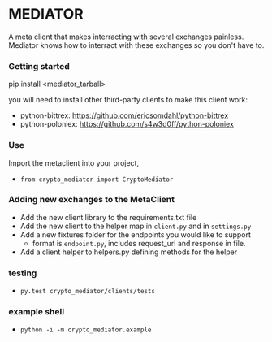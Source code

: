 # MEDIATOR
A meta client that makes interracting with several exchanges painless. Mediator knows how to interract with these exchanges so you don't have to.


### Getting started

pip install <mediator_tarball>

you will need to install other third-party clients to make this client work:
- python-bittrex: https://github.com/ericsomdahl/python-bittrex
- python-poloniex: https://github.com/s4w3d0ff/python-poloniex

### Use

Import the metaclient into your project, 

- `from crypto_mediator import CryptoMediator`

### Adding new exchanges to the MetaClient

- Add the new client library to the requirements.txt file
- Add the new client to the helper map in `client.py` and in `settings.py`
- Add a new fixtures folder for the endpoints you would like to support
  - format is `endpoint.py`, includes request_url and response in file.
- Add a client helper to helpers.py defining methods for the helper

### testing 
- `py.test crypto_mediator/clients/tests`

### example shell
- `python -i -m crypto_mediator.example`
